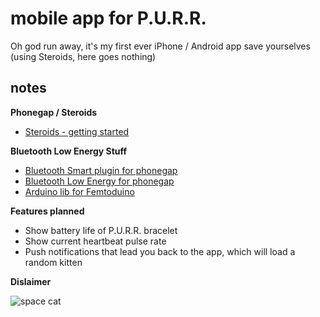 # mobile app for P.U.R.R.

Oh god run away, it's my first ever iPhone / Android app save yourselves
(using Steroids, here goes nothing)

## notes

**Phonegap / Steroids**
+ [Steroids - getting started](http://www.appgyver.com/steroids_getting_started)

**Bluetooth Low Energy Stuff**
+ [Bluetooth Smart plugin for phonegap](https://github.com/KristinaHeyerdahlElfving/Bluetooth-Smart-Plugin)
+ [Bluetooth Low Energy for phonegap](https://github.com/randdusing/BluetoothLE)
+ [Arduino lib for Femtoduino](https://github.com/jrowberg/bglib/blob/master/Arduino/Examples/BGLib_scanner/BGLib_scanner.ino)

**Features planned**
+ Show battery life of P.U.R.R. bracelet
+ Show current heartbeat pulse rate
+ Push notifications that lead you back to the app, which will load a random kitten

**Dislaimer**  

![space cat](http://f.cl.ly/items/2U1D1u1C2S151H1A3z1W/image.png)